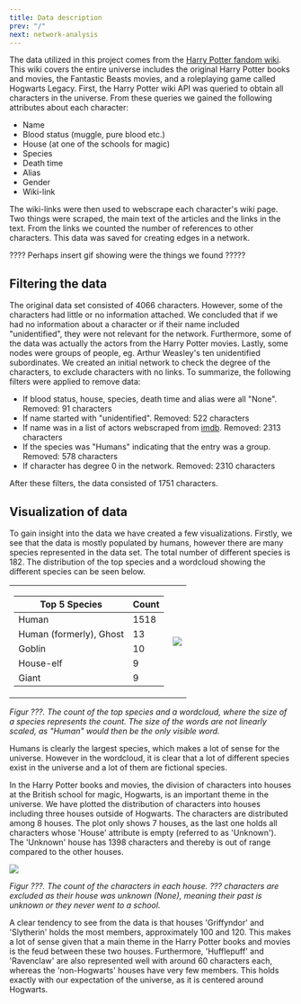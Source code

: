 ```yaml
---
title: Data description
prev: "/"
next: network-analysis
---
```


The data utilized in this project comes from the [Harry Potter fandom wiki](https://harrypotter.fandom.com/wiki/Main_Page). This wiki covers the entire universe includes the original Harry Potter books and movies, the Fantastic Beasts movies, and a roleplaying game called Hogwarts Legacy. First, the Harry Potter wiki API was queried to obtain all characters in the universe. From these queries we gained the following attributes about each character:
* Name
* Blood status (muggle, pure blood etc.)
* House (at one of the schools for magic)
* Species
* Death time
* Alias
* Gender
* Wiki-link

The wiki-links were then used to webscrape each character's wiki page. Two things were scraped, the main text of the articles and the links in the text. From the links we counted the number of references to other characters. This data was saved for creating edges in a network.

???? Perhaps insert gif showing were the things we found ?????

## **Filtering the data**
The original data set consisted of 4066 characters. However, some of the characters had little or no information attached. We concluded that if we had no information about a character or if their name included "unidentified", they were not relevant for the network. Furthermore, some of the data was actually the actors from the Harry Potter movies. Lastly, some nodes were groups of people, eg. Arthur Weasley's ten unidentified subordinates. We created an initial network to check the degree of the characters, to exclude characters with no links. To summarize, the following filters were applied to remove data:

* If blood status, house, species, death time and alias were all "None". Removed: 91 characters
* If name started with "unidentified". Removed: 522 characters
* If name was in a list of actors webscraped from [imdb](https://www.imdb.com/title/tt0241527/fullcredits#cast). Removed: 2313 characters
* If the species was "Humans" indicating that the entry was a group. Removed: 578 characters
* If character has degree 0 in the network. Removed: 2310 characters

After these filters, the data consisted of 1751 characters.

## **Visualization of data**
To gain insight into the data we have created a few visualizations. Firstly, we see that the data is mostly populated by humans, however there are many species represented in the data set. The total number of different species is 182. The distribution of the top species and a wordcloud showing the different species can be seen below.

<table>
<tr><td>

| Top 5 Species  | Count |
|---|---|
| Human | 1518 |
| Human (formerly), Ghost | 13 |
| Goblin | 10 |
| House-elf | 9 |
| Giant | 9 |

</td><td>

<img src="/images/species_wordcloud.png"     />

</td></tr> </table>
<i>Figur ???. The count of the top species and a wordcloud, where the size of a species represents the count. The size of the words are not linearly scaled, as "Human" would then be the only visible word.</i>

Humans is clearly the largest species, which makes a lot of sense for the universe. However in the wordcloud, it is clear that a lot of different species exist in the universe and a lot of them are fictional species. 

In the Harry Potter books and movies, the division of characters into houses at the British school for magic, Hogwarts, is an important theme in the universe. We have plotted the distribution of characters into houses including three houses outside of Hogwarts. The characters are distributed among 8 houses. The plot only shows 7 houses, as the last one holds all characters whose 'House' attribute is empty (referred to as 'Unknown'). The 'Unknown' house has 1398 characters and thereby is out of range compared to the other houses.

<img src="/images/houses_count.png"     />

<i>Figur ???. The count of the characters in each house. ??? characters are excluded as their house was unknown (None), meaning their past is unknown or they never went to a school.</i>

A clear tendency to see from the data is that houses 'Griffyndor' and 'Slytherin' holds the most members, approximately 100 and 120. This makes a lot of sense given that a main theme in the Harry Potter books and movies is the feud between these two houses. Furthermore, 'Hufflepuff' and 'Ravenclaw' are also represented well with around 60 characters each, whereas the 'non-Hogwarts' houses have very few members. This holds exactly with our expectation of the universe, as it is centered around Hogwarts.